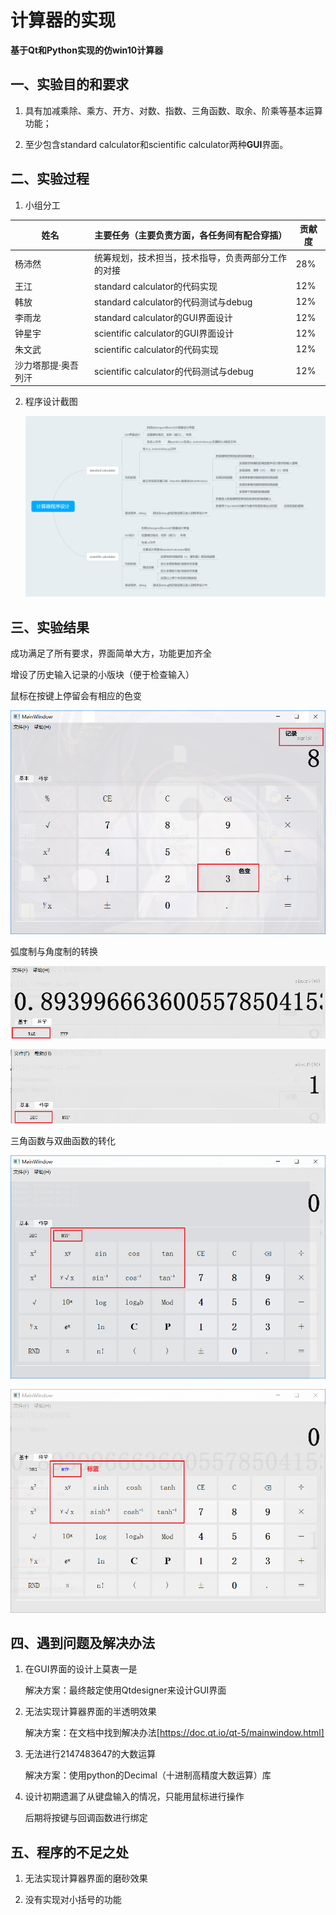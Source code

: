 # 计算器的实现

**基于Qt和Python实现的仿win10计算器**

## 一、实验目的和要求

1. 具有加减乘除、乘方、开方、对数、指数、三角函数、取余、阶乘等基本运算功能；

2. 至少包含standard calculator和scientific calculator两种**GUI**界面。

## 二、实验过程

1. 小组分工

| 姓名                | 主要任务（主要负责方面，各任务间有配合穿插）       | 贡献度 |
| ------------------- | -------------------------------------------------- | ------ |
| 杨沛然              | 统筹规划，技术担当，技术指导，负责两部分工作的对接 | 28%    |
| 王江                | standard calculator的代码实现                      | 12%    |
| 韩放                | standard calculator的代码测试与debug               | 12%    |
| 李雨龙              | standard calculator的GUI界面设计                   | 12%    |
| 钟星宇              | scientific calculator的GUI界面设计                 | 12%    |
| 朱文武              | scientific calculator的代码实现                    | 12%    |
| 沙力塔那提·奥吾列汗 | scientific calculator的代码测试与debug             | 12%    |



2. 程序设计截图

   ![](.\image\calculatordesign.png)

## 三、实验结果

成功满足了所有要求，界面简单大方，功能更加齐全

增设了历史输入记录的小版块（便于检查输入）

鼠标在按键上停留会有相应的色变

![](./image/11.png)

弧度制与角度制的转换

![](./image/121.png)

![](./image/122.png)

三角函数与双曲函数的转化

![](./image/131.png)

![](./image/132.png)





## 四、遇到问题及解决办法

1. 在GUI界面的设计上莫衷一是

   解决方案：最终敲定使用Qtdesigner来设计GUI界面

2. 无法实现计算器界面的半透明效果

   解决方案：在文档中找到解决办法[https://doc.qt.io/qt-5/mainwindow.html]

3. 无法进行2147483647的大数运算

   解决方案：使用python的Decimal（十进制高精度大数运算）库

4. 设计初期遗漏了从键盘输入的情况，只能用鼠标进行操作

   后期将按键与回调函数进行绑定

   

## 五、程序的不足之处

1. 无法实现计算器界面的磨砂效果

3. 没有实现对小括号的功能



